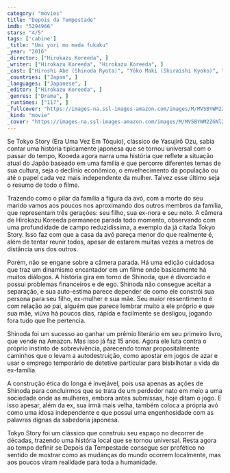```yaml
---
category: "movies"
title: "Depois da Tempestade"
imdb: "5294966"
stars: "4/5"
tags: ['cabine']
_title: "Umi yori mo mada fukaku"
_year: "2016"
_director: ["Hirokazu Koreeda", ]
_writer: ["Hirokazu Koreeda", "Hirokazu Koreeda", ]
_cast: ["Hiroshi Abe (Shinoda Ryota)", "Yôko Maki (Shiraishi Kyoko)", "Taiyô Yoshizawa (Shiraishi Shingo)", "Kirin Kiki (Shinoda Yoshiko)", "Lily Franky", "Isao Hashizume", "Shôno Hayama (High school student)", "Sôsuke Ikematsu", "Satomi Kobayashi", ]
_countries: ["Japan", ]
_languages: ["Japanese", ]
_editor: ["Hirokazu Koreeda", ]
_genres: ["Drama", ]
_runtimes: ["117", ]
_fullcover: "https://images-na.ssl-images-amazon.com/images/M/MV5BYWM2ZGNlZTQtNjA3MS00Y2JlLWE5Y2ItOWVmZGFlMTQ0NWIwXkEyXkFqcGdeQXVyNDgxMDU4NTU@.jpg"
_kind: "movie"
_cover: "https://images-na.ssl-images-amazon.com/images/M/MV5BYWM2ZGNlZTQtNjA3MS00Y2JlLWE5Y2ItOWVmZGFlMTQ0NWIwXkEyXkFqcGdeQXVyNDgxMDU4NTU@._V1._SX98_SY140_.jpg"
---
```


Se Tokyo Story (Era Uma Vez Em Tóquio), clássico de Yasujirô Ozu, sabia contar uma história tipicamente japonesa que se tornou universal com o passar do tempo, Kooeda agora narra uma história que reflete a situação atual do Japão baseado em uma família e que percorre diferentes temas de sua cultura, seja o declínio econômico, o envelhecimento da população ou até o papel cada vez mais independente da mulher. Talvez esse último seja o resumo de todo o filme.

Trazendo como o pilar da família a figura da avó, com a morte do seu marido vamos aos poucos nos aproximando dos outros membros da família, que representam três gerações: seu filho, sua ex-nora e seu neto. A câmera de Hirokazu Koreeda permanece parada todo momento, observando com uma profundidade de campo reduzidíssima, a exemplo da já citada Tokyo Story. Isso faz com que a casa da avó pareça menor do que realmente é, além de tentar reunir todos, apesar de estarem muitas vezes a metros de distância uns dos outros.

Porém, não se engane sobre a câmera parada. Há uma edição cuidadosa que traz um dinamismo encantador em um filme onde basicamente há muitos diálogos. A história gira em torno de Shinoda, que é divorciado e possui problemas financeiros e de ego. Shinoda não consegue aceitar a separação, e sua auto-estima parece depender de como ele constrói sua persona para seu filho, ex-mulher e sua mãe. Seu maior ressentimento é com relação ao pai, alguém que parece lembrar muito a ele próprio e que sua mãe, viúva há poucos dias, rápida e facilmente se desligou, jogando fora tudo que lhe pertencia.

Shinoda foi um sucesso ao ganhar um prêmio literário em seu primeiro livro, que vende na Amazon. Mas isso já faz 15 anos. Agora ele luta contra o próprio instinto de sobrevivência, parecendo tomar propositalmente caminhos que o levam a autodestruição, como apostar em jogos de azar e usar o emprego temporário de detetive particular para bisbilhotar a vida da ex-família.

A construção ética do longa é invejável, pois usa apenas as ações de Shinoda para concluirmos que se trata de um perdedor nato em meio a uma sociedade onde as mulheres, embora antes submissas, hoje ditam o jogo. E isso apesar, além da ex, sua irmã mais velha, também coloca a própria avó como uma idosa independente e que possui uma engenhosidade com as palavras dignas da sabedoria japonesa.

Tokyo Story foi um clássico que construiu seu espaço no decorrer de décadas, trazendo uma história local que se tornou universal. Resta agora ao tempo definir se Depois da Tempestade consegue ser profético no sentido de mostrar como as mudanças do mundo ocorrem localmente, mas aos poucos viram realidade para toda a humanidade.
